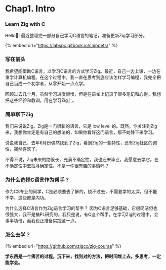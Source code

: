# Chap1. Intro

### Learn Zig with C

Hello🙋! 最近整理完一部分自己学习C语言的笔记，准备更新Zig学习部分。

{% embed url="https://labspc.gitbook.io/cnippets/" %}

### 写在前头

我希望能借助C语言，以学习C语言的方式学习Zig。最近，自己一边上课，一边在重学计算机编程。在这个过程中，我一直在思考到底应该怎样学习编程，我完全把自己当成一个初学者，从零开始一点点学。

回顾过去几个月，虽然学习进度很慢，但是在语雀上记录了很多笔记和心得。我想把这些经验和教训，用在学习Zig上。

### 简单聊下Zig

我们来说说Zig。Zig是一门很新的语言，它是 low level 的。既然，你关注到Zig来，我想你肯定是有自己的想法的，如果你看好这门语言，那不妨静下来学习。

说说我自己，去年6月份偶然找到了Zig，看到Zig的一些特性，还有Zig社区的调性，突然喜欢了。

不得不说，Zig未来的路很长，充满不确定性，我也还未毕业，我愿意去学它。在不确定性中去找寻确定性，不是一件很有趣的事情吗？

### 为什么选择C语言作为帮手？

作为CS专业的同学，C是必须要去了解的，绕不过去，不需要学的太深，但不能不学，这些都是内功。

为什么选择C语言作为Zig语言学习的帮手？ 因为C语言足够基础，它很简洁但也很强大，我不是搞PL研究的。我只是说，有C这个帮手，在学习Zig的过程中，会事半功倍，而我也正准备实践这一点。

### 怎么去学？

{% embed url="https://github.com/zigcc/zig-course" %}

**学东西是一个痛苦的过程，沉下来，找到对的方法，把时间堆上去，多思考，一定能学会。**
